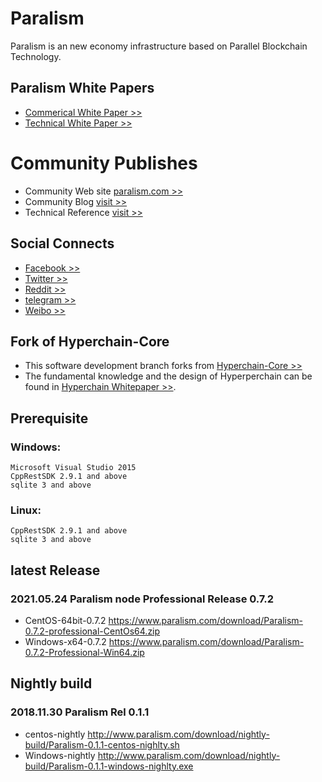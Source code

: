 # Paralism
Paralism is an new economy infrastructure based on Parallel Blockchain Technology.

## Paralism White Papers
* [Commerical White Paper >>](https://www.paralism.com/blog/paralism-commercial-white-paper/)
* [Technical White Paper >>](http://www.hyperchain.net/blog/archives/940)

# Community Publishes
* Community Web site [paralism.com >>](https://www.paralism.com)
* Community Blog [visit >>](https://www.paralism.com/blog)
* Technical Reference [visit >>](https://www.paralism.com/info/)

## Social Connects
* [Facebook >>](https://www.facebook.com/Paralism)
* [Twitter >>](https://twitter.com/para_platform)
* [Reddit >>](https://www.reddit.com/r/Paralism/)
* [telegram >>](https://t.me/paralism_community)
* [Weibo >>](https://www.weibo.com/u/6938603985)

## Fork of Hyperchain-Core  
* This software development branch forks from [Hyperchain-Core >>](https://github.com/HyperBlockChain/Hyperchain-Core)
* The fundamental knowledge and the design of Hyperperchain can be found in [Hyperchain Whitepaper >>](http://www.hyperchain.net/blog/archives/311).

## Prerequisite 
### Windows: 
    Microsoft Visual Studio 2015
    CppRestSDK 2.9.1 and above
    sqlite 3 and above
### Linux:
    CppRestSDK 2.9.1 and above
    sqlite 3 and above
    
## latest Release
### 2021.05.24 Paralism node Professional Release 0.7.2
* CentOS-64bit-0.7.2 https://www.paralism.com/download/Paralism-0.7.2-professional-CentOs64.zip
* Windows-x64-0.7.2  https://www.paralism.com/download/Paralism-0.7.2-Professional-Win64.zip

## Nightly build
### 2018.11.30 Paralism Rel 0.1.1
* centos-nightly http://www.paralism.com/download/nightly-build/Paralism-0.1.1-centos-nighlty.sh
* Windows-nightly http://www.paralism.com/download/nightly-build/Paralism-0.1.1-windows-nighlty.exe
